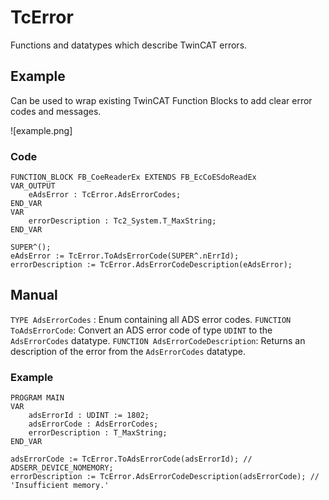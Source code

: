 # TcError

Functions and datatypes which describe TwinCAT errors.

## Example

Can be used to wrap existing TwinCAT Function Blocks to add clear error codes and messages.

![example.png]

### Code

```
FUNCTION_BLOCK FB_CoeReaderEx EXTENDS FB_EcCoESdoReadEx
VAR_OUTPUT
    eAdsError : TcError.AdsErrorCodes;
END_VAR
VAR
    errorDescription : Tc2_System.T_MaxString;
END_VAR

SUPER^();
eAdsError := TcError.ToAdsErrorCode(SUPER^.nErrId);
errorDescription := TcError.AdsErrorCodeDescription(eAdsError);
```

## Manual

`TYPE AdsErrorCodes` : Enum containing all ADS error codes.
`FUNCTION ToAdsErrorCode`: Convert an ADS error code of type `UDINT` to the `AdsErrorCodes` datatype.
`FUNCTION AdsErrorCodeDescription`: Returns an description of the error from the `AdsErrorCodes` datatype.

### Example

```
PROGRAM MAIN
VAR
	adsErrorId : UDINT := 1802;
	adsErrorCode : AdsErrorCodes;
	errorDescription : T_MaxString;
END_VAR	

adsErrorCode := TcError.ToAdsErrorCode(adsErrorId); // ADSERR_DEVICE_NOMEMORY;
errorDescription := TcError.AdsErrorCodeDescription(adsErrorCode); // 'Insufficient memory.'
```
